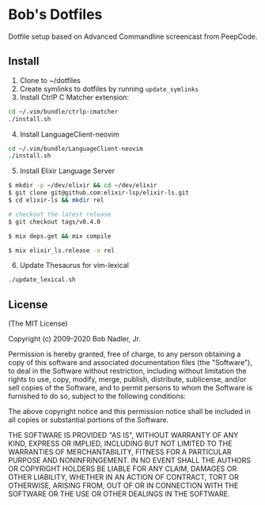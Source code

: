 # Bob's Dotfiles
Dotfile setup based on Advanced Commandline screencast from PeepCode.

## Install
1. Clone to ~/dotfiles
2. Create symlinks to dotfiles by running `update_symlinks`
3. Install CtrlP C Matcher extension:

```bash
cd ~/.vim/bundle/ctrlp-cmatcher
./install.sh
```

4. Install LanguageClient-neovim

```bash
cd ~/.vim/bundle/LanguageClient-neovim
./install.sh
```

5. Install Elixir Language Server

```bash
$ mkdir -p ~/dev/elixir && cd ~/dev/elixir
$ git clone git@github.com:elixir-lsp/elixir-ls.git
$ cd elixir-ls && mkdir rel

# checkout the latest release
$ git checkout tags/v0.4.0

$ mix deps.get && mix compile

$ mix elixir_ls.release -o rel
```

6. Update Thesaurus for vim-lexical
```bash
./update_lexical.sh
```

## License
(The MIT License)

Copyright (c) 2009-2020 Bob Nadler, Jr.

Permission is hereby granted, free of charge, to any person obtaining a copy
of this software and associated documentation files (the "Software"), to deal
in the Software without restriction, including without limitation the rights
to use, copy, modify, merge, publish, distribute, sublicense, and/or sell
copies of the Software, and to permit persons to whom the Software is
furnished to do so, subject to the following conditions:

The above copyright notice and this permission notice shall be included in
all copies or substantial portions of the Software.

THE SOFTWARE IS PROVIDED "AS IS", WITHOUT WARRANTY OF ANY KIND, EXPRESS OR
IMPLIED, INCLUDING BUT NOT LIMITED TO THE WARRANTIES OF MERCHANTABILITY,
FITNESS FOR A PARTICULAR PURPOSE AND NONINFRINGEMENT. IN NO EVENT SHALL THE
AUTHORS OR COPYRIGHT HOLDERS BE LIABLE FOR ANY CLAIM, DAMAGES OR OTHER
LIABILITY, WHETHER IN AN ACTION OF CONTRACT, TORT OR OTHERWISE, ARISING FROM,
OUT OF OR IN CONNECTION WITH THE SOFTWARE OR THE USE OR OTHER DEALINGS IN THE
SOFTWARE.
